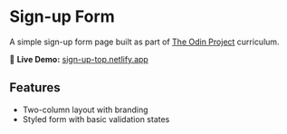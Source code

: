 # Sign-up Form

A simple sign-up form page built as part of [The Odin Project](https://www.theodinproject.com/lessons/node-path-intermediate-html-and-css-sign-up-form#project-solution) curriculum.

🔗 **Live Demo:** [sign-up-top.netlify.app](https://sign-up-top.netlify.app/)

## Features

- Two-column layout with branding
- Styled form with basic validation states
